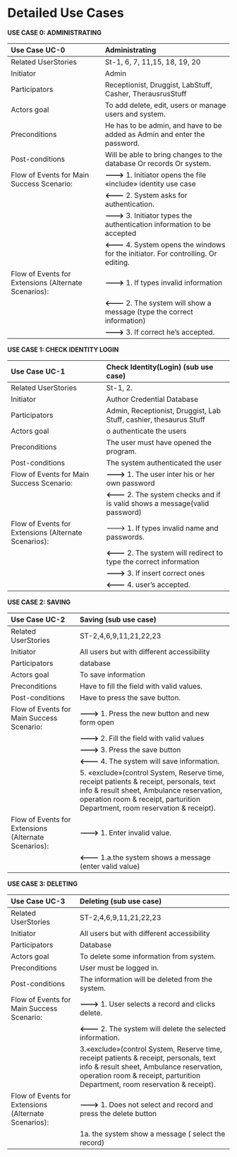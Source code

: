 # Detailed Use Cases #


**USE CASE 0: ADMINISTRATING** 

   
| Use Case UC-0            | Administrating                                                                  |  
|:-------------------------|:--------------------------------------------------------------------------------|  
| Related UserStories      |St-1, 6, 7, 11,15, 18, 19, 20                                                    |  
| Initiator                |Admin                                                                            |  
| Participators            |Receptionist, Druggist, LabStuff, Casher, TherausrusStuff                        |   
| Actors goal              |To add delete, edit, users or manage users and system.                           |  
| Preconditions            |He has to be admin, and have to be added as Admin and enter the password.        |  
| Post-conditions          |Will be able to bring changes to the database Or records Or system.              |  
|Flow of Events for Main Success Scenario:|**&#45;&#45;&#45;&#62;** 1. Initiator opens the file &#171;include&#187; identity use case|  
|                          |**&#60;&#45;&#45;&#45;** 2. System asks for authentication.                           |     
|                          |**&#45;&#45;&#45;&#62;** 3. Initiator types the authentication information to be accepted|   
|                          |**&#60;&#45;&#45;&#45;** 4. System opens the windows for the initiator. For controlling. Or editing.|    
|Flow of Events for Extensions (Alternate Scenarios):|**&#45;&#45;&#45;&#62;** 1. If types invalid information                    |  
|                          |**&#60;&#45;&#45;&#45;** 2. The system will show a message (type the correct information)|  
|                          |**&#45;&#45;&#45;&#62;** 3. If correct he’s accepted.                                    |  

**USE CASE 1: CHECK IDENTITY LOGIN**   
   
| Use Case UC-1            | Check Identity(Login) (sub use case)                                            |  
|:-------------------------|:--------------------------------------------------------------------------------|  
| Related UserStories      |St-1, 2.                                                                         |  
| Initiator                |Author Credential Database                                                       |  
| Participators            |Admin, Receptionist, Druggist, Lab Stuff, cashier, thesaurus Stuff               |   
| Actors goal              |o authenticate the users                                                         |  
| Preconditions            |The user must have opened the program.                                           |  
| Post-conditions          |The system authenticated the user                                                |  
|Flow of Events for Main Success Scenario:|**&#45;&#45;&#45;&#62;** 1. The user inter his or her own password    |  
|                          |**&#60;&#45;&#45;&#45;** 2. The system checks and if is valid shows a message(valid password)|    
|Flow of Events for Extensions (Alternate Scenarios):|&#45;&#45;&#45;&#62; 1. If types invalid name and passwords.   |  
|                          |**&#60;&#45;&#45;&#45;** 2. The system will redirect to type the correct information |  
|                          |**&#45;&#45;&#45;&#62;** 3. If insert correct ones                                   |   
|                          |**&#60;&#45;&#45;&#45;** 4. user’s accepted.                                         |  

**USE CASE 2: SAVING**  

| Use Case UC-2            | Saving (sub use case)                                                                  |  
|:-------------------------|:--------------------------------------------------------------------------------|  
| Related UserStories      |ST-2,4,6,9,11,21,22,23                                                           |  
| Initiator                |All users but with different accessibility                                       |  
| Participators            |database                                                                         |   
| Actors goal              |To save information                                                              |  
| Preconditions            |Have to fill the field with valid values.                                        |  
| Post-conditions          |Have to press the save button.                                                   |  
|Flow of Events for Main Success Scenario:|**&#45;&#45;&#45;&#62;** 1. Press the new button and new form open|  
|                          |**&#45;&#45;&#45;&#62;** 2. Fill the field with valid values                     |     
|                          |**&#45;&#45;&#45;&#62;** 3. Press the save button                                |   
|                          |**&#60;&#45;&#45;&#45;** 4. The system will save information.                    |   
|                          | 5. &#171;exclude&#187;(control System, Reserve time, receipt patients & receipt, personals, text info & result sheet, Ambulance reservation, operation room & receipt, parturition Department, room reservation & receipt).                                                                                                    |     
|Flow of Events for Extensions (Alternate Scenarios):|**&#45;&#45;&#45;&#62;** 1. Enter invalid value.       |  
|                          |**&#60;&#45;&#45;&#45;** 1.a.the system shows a message (enter valid value)        |   

**USE CASE 3: DELETING**  

| Use Case UC-3            | Deleting (sub use case)                                                         |  
|:-------------------------|:--------------------------------------------------------------------------------|  
| Related UserStories      |ST-2,4,6,9,11,21,22,23                                                           |  
| Initiator                |All users but with different accessibility                                       |  
| Participators            |Database                                                                         |   
| Actors goal              |To delete some information from system.                                          |  
| Preconditions            |User must be logged in.                                                          |  
| Post-conditions          |The information will be deleted from the system.                                 |  
|Flow of Events for Main Success Scenario:|**&#45;&#45;&#45;&#62;** 1. User selects a record and clicks delete.|  
|                          |**&#60;&#45;&#45;&#45;** 2. The system will delete the selected information.       |     
|                          |3.&#171;exclude&#187;(control System, Reserve time, receipt patients & receipt, personals, text info & result sheet, Ambulance reservation, operation room & receipt, parturition Department, room reservation & receipt).                                                                                                    |    
|Flow of Events for Extensions (Alternate Scenarios):|**&#45;&#45;&#45;&#62;** 1. Does not select and record and press the delete button                                                                                            |  
|                          |1a. the system show a message ( select the record)                               |  

 
 





